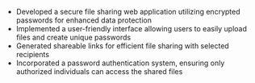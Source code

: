 -	Developed a secure file sharing web application utilizing encrypted passwords for enhanced data protection
-	Implemented a user-friendly interface allowing users to easily upload files and create unique passwords
-	Generated shareable links for efficient file sharing with selected recipients
-	Incorporated a password authentication system, ensuring only authorized individuals can access the shared files
